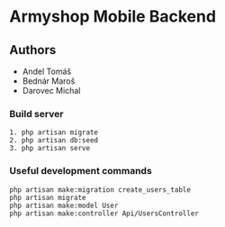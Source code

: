 # Armyshop Mobile Backend

## Authors

-   Andel Tomáš
-   Bednár Maroš
-   Darovec Michal

### Build server

```
1. php artisan migrate
2. php artisan db:seed
3. php artisan serve
```

### Useful development commands

```
php artisan make:migration create_users_table
php artisan migrate
php artisan make:model User
php artisan make:controller Api/UsersController
```
